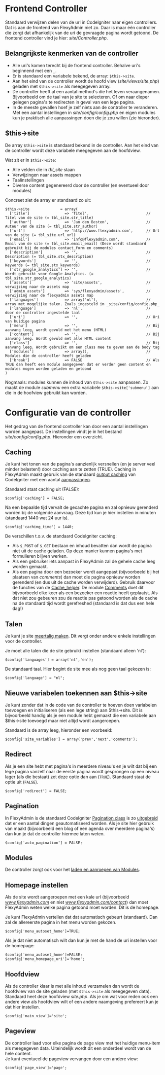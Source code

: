 # Frontend ControllerStandaard verwijzen delen van de url in CodeIgniter naar eigencontrollers. Dat is aan de frontend van FlexyAdmin niet zo. Daar is maar ééncontroller die zorgt dat afhankelijk van de uri de gevraagde pagina wordtgetoond. De frontend controller vind je hier: _site/Controller.php_.## Belangrijkste kenmerken van de controller- Alle uri's komen terecht bij de frontend controller. Behalve uri's beginnend met een `_`.- Er is standaard een variabele bekend, de array: `$this->site`.- Aan het eind van de controller wordt de hoofd view (_site/views/site.php_) geladen met `$this->site` als meegegeven array.- De controller heeft al een aantal method's die het leven veraangenamen. Bijvoorbeeld om de taal van je site te selecteren. Of om naar dieper gelegen pagina's te redirecten in geval van een lege pagina.- In de meeste gevallen hoef je zelf niets aan de controller te veranderen. Met een aantal instellingen in _site/config/config.php_ en eigen modules kun je praktisch alle aanpassingen doen die je zou willen (zie hieronder).## $this->siteDe array `$this->site` is standaard bekend in de controller. Aan het eind van de controller wordt deze variabele meegegeven aan de hoofdview.Wat zit er in `$this->site`:- Alle velden die in *tbl_site* staan- Verwijzingen naar assets mappen- Taalinstellingen- Diverse content gegenereerd door de controller (en eventueel door modules)Concreet ziet de array er standaard zo uit:    $this->site              = array(      ['title']                => 'Titel',                          // Titel van de site (= tbl_site.str_title)      ['author']               => 'Jan den Besten',                 // Auteur van de site (= tbl_site.str_author)      ['url']                  => 'http://www.flexyadmin.com',      // Url van de site (= tbl_site.url_url)      ['email']                => 'info@flexyadmin.com',            // Email van de site (= tbl_site.email_email) (Deze wordt standaard gebruikt bij de modules contact_form en comments)      ['description']          => '',                               // Description (= tbl_site.stx_description)      ['keywords']             => '',                               // Keywords (= tbl_site.stx_keywords)      ['str_google_analytics'] => '',                               // Wordt gebruikt voor Google Analytics. (= tbl_site.str_google_analytics)      ['assets']               => 'site/assets',                    // verwijzing naar de assets map      ['admin_assets']         => 'sys/flexyadmin/assets',          // verwijzing naar de flexyadmin assets map      ['languages']            => array('nl'),                      // array met mogelijke talen. Zoals ingesteld in _site/config/config.php_      ['language']             => 'nl',                             // door de controller ingestelde taal      ['uri']                  => '',                               // Uri van huidige pagina      ['menu']                 => '',                               // Bij aanvang leeg, wordt gevuld met het menu (HTML)      ['content']              => '',                               // Bij aanvang leeg. Wordt gevuld met alle HTML content      ['class']                => '',                               // Bij aanvang leeg. Wordt gebruikt om een class mee te geven aan de body tag      ['modules']              => array(),                          // Modules die de controller heeft geladen      ['break']                => FALSE                             // Als TRUE dan heeft een module aangegeven dat er verder geen content en modules mogen worden geladen en getoond    )Nogmaals: modules kunnen de inhoud van `$this->site` aanpassen. Zo maakt de module *submenu* een extra variabele `$this->site['submenu']` aan die in de hoofview gebruikt kan worden.# Configuratie van de controllerHet gedrag van de frontend controller kan door een aantal instellingen wordenaangepast. De instellingen vindt je in het bestand _site/config/config.php._Hieronder een overzicht.## CachingJe kunt het tonen van de pagina's aanzienlijk versnellen (en je server veelminder belasten!) door caching aan te zetten (TRUE). Caching in FlexyAdminmaakt gebruik van de standaard [output caching][1] van CodeIgniter met eenaantal [aanpassingen][4].Standaard staat caching uit (FALSE):    $config['caching'] = FALSE;Na een bepaalde tijd vervalt de gecachte pagina en zal opnieuw gerenderd worden bij de volgende aanvraag. Deze tijdkun je hier instellen in minuten (standaard 1440 wat 24 uur is).    $config['caching_time'] = 1440;De verschillen t.o.v. de standaard CodeIgniter caching:- Als `$_POST` of `$_GET` bestaan en inhoud bevatten dan wordt de pagina niet uit de cache geladen.  Op deze manier kunnen pagina's met formulieren blijven werken.- Als een gebruiker iets aanpast in FlexyAdmin zal de gehele cache leeg worden gemaakt.- Als een pagina door een bezoeker wordt aangepast (bijvoorbeeld bij het plaatsen van *comments*)  dan moet die pagina opnieuw worden gerenderd (en dus uit de cache worden verwijderd).  Gebruik daarvoor de functies van de [Cache_helper][4].  De module [Comments][5] doet dit bijvoorbeeld elke keer als een bezoeker een reactie heeft geplaatst.  Als dat niet zou gebeuren zou de reactie pas getoond worden als de cache na de standaard tijd wordt gerefreshed (standaard is dat dus een hele dag!)## TalenJe kunt je site [meertalig maken][6]. Dit vergt onder andere enkele instellingen voor de controller.Je moet alle talen die de site gebruikt instellen (standaard alleen 'nl'):    $config['languages'] = array('nl','en');De standaard taal. Hier begint de site mee als nog geen taal gekozen is:    $config['language'] = "nl";## Nieuwe variabelen toekennen aan $this->siteJe kunt zonder dat in de code van de controller te hoeven doen variabelentoevoegen en initialiseren (als een lege string) aan $this->site. Dit isbijvoorbeeld handig als je een module hebt gemaakt die een variabele aan$this->site toevoegd maar niet altijd wordt aangeroepen.Standaard is de array leeg, hieronder een voorbeeld:    $config['site_variables'] = array('prev','next','comments');## RedirectAls je een site hebt met pagina's in meerdere niveau's en je wilt dat bij eenlege pagina vanzelf naar de eerste pagina wordt gesprongen op een niveau lager(als die bestaat) zet deze optie dan aan (`TRUE`). Standaard staat de optie uit(`FALSE`).    $config['redirect'] = FALSE;## PaginationIn FlexyAdmin is de standaard CodeIgniter [Pagination class][2] is zo [uitgebreid][7] dater een aantal dingen geautomatiseerd worden. Als je site hier gebruik vanmaakt (bijvoorbeeld een blog of een agenda over meerdere pagina's) dan kun jedat de controller hiermee laten weten.    $config['auto_pagination'] = FALSE;## ModulesDe controller zorgt ook voor het [laden en aanroepen van Modules][3].## Homepage instellenAls de site wordt aangeroepen met een kale url (bijvoorbeeld*www.flexyadmin.com* en niet *www.flexyadmin.com/contact*) dan moet FlexyAdminweten welke pagina getoond moet worden. Dit is de homepage.Je kunt FlexyAdmin vertellen dat dat automatisch gebeurt (standaard). Dan zalde allereerste pagina in het menu worden gekozen.    $config['menu_autoset_home']=TRUE;    Als je dat niet automatisch wilt dan kun je met de hand de uri instellen voor de homepage:    $config['menu_autoset_home']=FALSE;    $config['menu_homepage_uri']='home';## HoofdviewAls de controller klaar is met alle inhoud verzamelen dan wordt de hoofdview van de site geladen (met `$this->site`als meegegeven data). Standaard heet deze hoofdview _site.php_.Als je om wat voor reden ook een andere view als hoofdview wilt of een andere naamgeving prefereert kun je dat hier instellen.    $config['main_view']='site';    ## PageviewDe controller laad voor elke pagina de page view met het huidige menu-item als meegegeven data. Uiteindelijk wordt dit een onderdeel wordt van de hele content.  Je kunt eventueel de pageview vervangen door een andere view:    $config['page_view']='page';           [1]: http://codeigniter.com/user_guide/general/caching.html   [2]: http://codeigniter.com/user_guide/libraries/pagination.html   [3]: {Modules-laden-en-aanroepen}      [4]: {cache_helper}      [5]: {Comments}      [6]: {Meertalige-site}      [7]: {MY_Pagination}      [8]: {Modules-maken}